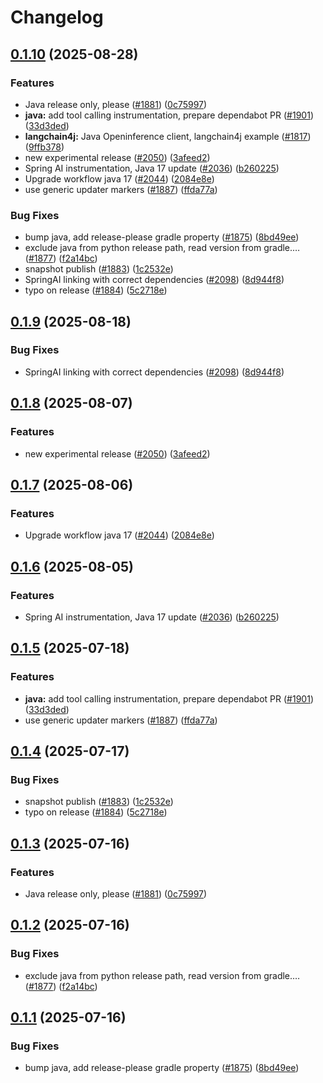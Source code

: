 # Changelog

## [0.1.10](https://github.com/Tomas2D/openinference/compare/java-openinference-semantic-conventions-v0.1.9...java-openinference-semantic-conventions-v0.1.10) (2025-08-28)


### Features

* Java release only, please ([#1881](https://github.com/Tomas2D/openinference/issues/1881)) ([0c75997](https://github.com/Tomas2D/openinference/commit/0c759977688c05a813a5121255f9da063aa9b4b0))
* **java:** add tool calling instrumentation, prepare dependabot PR ([#1901](https://github.com/Tomas2D/openinference/issues/1901)) ([33d3ded](https://github.com/Tomas2D/openinference/commit/33d3ded20fbd3097b4ee567c77d540526c480555))
* **langchain4j:** Java Openinference client, langchain4j example ([#1817](https://github.com/Tomas2D/openinference/issues/1817)) ([9ffb378](https://github.com/Tomas2D/openinference/commit/9ffb378c70396cb991136ebbeb8368eee493725d))
* new experimental release ([#2050](https://github.com/Tomas2D/openinference/issues/2050)) ([3afeed2](https://github.com/Tomas2D/openinference/commit/3afeed2d72d52a0d96217c9c1c6e1f7d3e983c73))
* Spring AI instrumentation, Java 17 update ([#2036](https://github.com/Tomas2D/openinference/issues/2036)) ([b260225](https://github.com/Tomas2D/openinference/commit/b2602255b7954296a70fa02b2c98d67c514d9b9f))
* Upgrade workflow java 17 ([#2044](https://github.com/Tomas2D/openinference/issues/2044)) ([2084e8e](https://github.com/Tomas2D/openinference/commit/2084e8e48761fbb9e575bf4fbfc0f75ba3998d2e))
* use generic updater markers ([#1887](https://github.com/Tomas2D/openinference/issues/1887)) ([ffda77a](https://github.com/Tomas2D/openinference/commit/ffda77a10970d8616cbf57a5565aeb5fc9aede9a))


### Bug Fixes

* bump java, add release-please gradle property ([#1875](https://github.com/Tomas2D/openinference/issues/1875)) ([8bd49ee](https://github.com/Tomas2D/openinference/commit/8bd49ee132c59974c1742fac309c5a91601dc45a))
* exclude java from python release path, read version from gradle.… ([#1877](https://github.com/Tomas2D/openinference/issues/1877)) ([f2a14bc](https://github.com/Tomas2D/openinference/commit/f2a14bc212491a01417eb08975be6ee0f9f99355))
* snapshot publish ([#1883](https://github.com/Tomas2D/openinference/issues/1883)) ([1c2532e](https://github.com/Tomas2D/openinference/commit/1c2532ecc2abb82c8bbdd87091a565dafd705756))
* SpringAI linking with correct dependencies ([#2098](https://github.com/Tomas2D/openinference/issues/2098)) ([8d944f8](https://github.com/Tomas2D/openinference/commit/8d944f8ab3b4b54ec449a256465128a7083d8e9e))
* typo on release ([#1884](https://github.com/Tomas2D/openinference/issues/1884)) ([5c2718e](https://github.com/Tomas2D/openinference/commit/5c2718e4dabff57be14f897ad8da23b03d208eab))

## [0.1.9](https://github.com/Arize-ai/openinference/compare/java-openinference-semantic-conventions-v0.1.8...java-openinference-semantic-conventions-v0.1.9) (2025-08-18)


### Bug Fixes

* SpringAI linking with correct dependencies ([#2098](https://github.com/Arize-ai/openinference/issues/2098)) ([8d944f8](https://github.com/Arize-ai/openinference/commit/8d944f8ab3b4b54ec449a256465128a7083d8e9e))

## [0.1.8](https://github.com/Arize-ai/openinference/compare/java-openinference-semantic-conventions-v0.1.7...java-openinference-semantic-conventions-v0.1.8) (2025-08-07)


### Features

* new experimental release ([#2050](https://github.com/Arize-ai/openinference/issues/2050)) ([3afeed2](https://github.com/Arize-ai/openinference/commit/3afeed2d72d52a0d96217c9c1c6e1f7d3e983c73))

## [0.1.7](https://github.com/Arize-ai/openinference/compare/java-openinference-semantic-conventions-v0.1.6...java-openinference-semantic-conventions-v0.1.7) (2025-08-06)


### Features

* Upgrade workflow java 17 ([#2044](https://github.com/Arize-ai/openinference/issues/2044)) ([2084e8e](https://github.com/Arize-ai/openinference/commit/2084e8e48761fbb9e575bf4fbfc0f75ba3998d2e))

## [0.1.6](https://github.com/Arize-ai/openinference/compare/java-openinference-semantic-conventions-v0.1.5...java-openinference-semantic-conventions-v0.1.6) (2025-08-05)


### Features

* Spring AI instrumentation, Java 17 update ([#2036](https://github.com/Arize-ai/openinference/issues/2036)) ([b260225](https://github.com/Arize-ai/openinference/commit/b2602255b7954296a70fa02b2c98d67c514d9b9f))

## [0.1.5](https://github.com/Arize-ai/openinference/compare/java-openinference-semantic-conventions-v0.1.4...java-openinference-semantic-conventions-v0.1.5) (2025-07-18)


### Features

* **java:** add tool calling instrumentation, prepare dependabot PR ([#1901](https://github.com/Arize-ai/openinference/issues/1901)) ([33d3ded](https://github.com/Arize-ai/openinference/commit/33d3ded20fbd3097b4ee567c77d540526c480555))
* use generic updater markers ([#1887](https://github.com/Arize-ai/openinference/issues/1887)) ([ffda77a](https://github.com/Arize-ai/openinference/commit/ffda77a10970d8616cbf57a5565aeb5fc9aede9a))

## [0.1.4](https://github.com/Arize-ai/openinference/compare/java-openinference-semantic-conventions-v0.1.3...java-openinference-semantic-conventions-v0.1.4) (2025-07-17)


### Bug Fixes

* snapshot publish ([#1883](https://github.com/Arize-ai/openinference/issues/1883)) ([1c2532e](https://github.com/Arize-ai/openinference/commit/1c2532ecc2abb82c8bbdd87091a565dafd705756))
* typo on release ([#1884](https://github.com/Arize-ai/openinference/issues/1884)) ([5c2718e](https://github.com/Arize-ai/openinference/commit/5c2718e4dabff57be14f897ad8da23b03d208eab))

## [0.1.3](https://github.com/Arize-ai/openinference/compare/java-openinference-semantic-conventions-v0.1.2...java-openinference-semantic-conventions-v0.1.3) (2025-07-16)


### Features

* Java release only, please ([#1881](https://github.com/Arize-ai/openinference/issues/1881)) ([0c75997](https://github.com/Arize-ai/openinference/commit/0c759977688c05a813a5121255f9da063aa9b4b0))

## [0.1.2](https://github.com/Arize-ai/openinference/compare/java-openinference-semantic-conventions-v0.1.1...java-openinference-semantic-conventions-v0.1.2) (2025-07-16)


### Bug Fixes

* exclude java from python release path, read version from gradle.… ([#1877](https://github.com/Arize-ai/openinference/issues/1877)) ([f2a14bc](https://github.com/Arize-ai/openinference/commit/f2a14bc212491a01417eb08975be6ee0f9f99355))

## [0.1.1](https://github.com/Arize-ai/openinference/compare/java-openinference-semantic-conventions-v0.1.0...java-openinference-semantic-conventions-v0.1.1) (2025-07-16)


### Bug Fixes

* bump java, add release-please gradle property ([#1875](https://github.com/Arize-ai/openinference/issues/1875)) ([8bd49ee](https://github.com/Arize-ai/openinference/commit/8bd49ee132c59974c1742fac309c5a91601dc45a))
